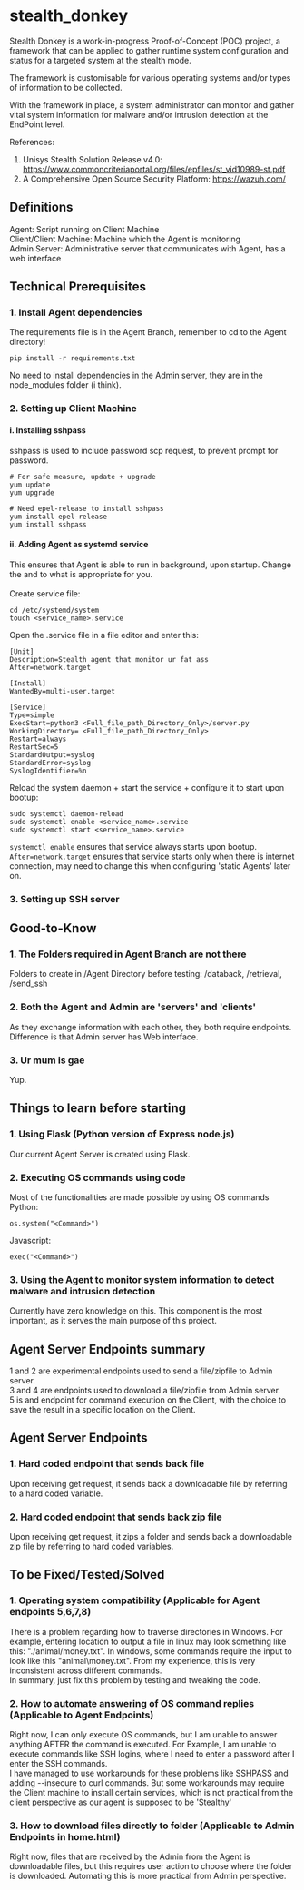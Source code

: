 # stealth_donkey
Stealth Donkey is a work-in-progress Proof-of-Concept (POC) project, a framework that can be applied to gather runtime system configuration and status for a targeted system at the stealth mode.

The framework is customisable for various operating systems and/or types of information to be collected.

With the framework in place, a system administrator can monitor and gather vital system information for malware and/or intrusion detection at the EndPoint level.

References:
1.	Unisys Stealth Solution Release v4.0: https://www.commoncriteriaportal.org/files/epfiles/st_vid10989-st.pdf
2.	A Comprehensive Open Source Security Platform: https://wazuh.com/

## Definitions
Agent: Script running on Client Machine <br />
Client/Client Machine: Machine which the Agent is monitoring <br />
Admin Server: Administrative server that communicates with Agent, has a web interface


## Technical Prerequisites
### 1. Install Agent dependencies <br />
The requirements file is in the Agent Branch, remember to cd to the Agent directory!
```
pip install -r requirements.txt
```
No need to install dependencies in the Admin server, they are in the node_modules folder (i think).
### 2. Setting up Client Machine
#### i. Installing sshpass 
sshpass is used to include password scp request, to prevent prompt for password.
```
# For safe measure, update + upgrade
yum update
yum upgrade

# Need epel-release to install sshpass
yum install epel-release
yum install sshpass 
```
#### ii. Adding Agent as systemd service
This ensures that Agent is able to run in background, upon startup. Change the <names> and <filepaths> to what is appropriate for you. <br /> <br />
Create service file:
```
cd /etc/systemd/system
touch <service_name>.service
```
Open the .service file in a file editor and enter this:
```
[Unit]
Description=Stealth agent that monitor ur fat ass
After=network.target

[Install]
WantedBy=multi-user.target

[Service]
Type=simple
ExecStart=python3 <Full_file_path_Directory_Only>/server.py
WorkingDirectory= <Full_file_path_Directory_Only>
Restart=always
RestartSec=5
StandardOutput=syslog
StandardError=syslog
SyslogIdentifier=%n
```
Reload the system daemon + start the service + configure it to start upon bootup:
```
sudo systemctl daemon-reload
sudo systemctl enable <service_name>.service
sudo systemctl start <service_name>.service
```
`systemctl enable` ensures that service always starts upon bootup.<br />
`After=network.target` ensures that service starts only when there is internet connection, may need to change this when configuring 'static Agents' later on.


### 3. Setting up SSH server


## Good-to-Know 
### 1. The Folders required in Agent Branch are not there
Folders to create in /Agent Directory before testing: /databack, /retrieval, /send_ssh
### 2. Both the Agent and Admin are 'servers' and 'clients'
As they exchange information with each other, they both require endpoints. Difference is that Admin server has Web interface.
### 3. Ur mum is gae
Yup.

## Things to learn before starting
### 1. Using Flask (Python version of Express node.js)
Our current Agent Server is created using Flask.
### 2. Executing OS commands using code
Most of the functionalities are made possible by using OS commands <br />
Python:
```
os.system("<Command>")
```
Javascript:
```
exec("<Command>")
```
### 3. Using the Agent to monitor system information to detect malware and intrusion detection
Currently have zero knowledge on this. This component is the most important, as it serves the main purpose of this project.

## Agent Server Endpoints summary
1 and 2 are experimental endpoints used to send a file/zipfile to Admin server. <br />
3 and 4 are endpoints used to download a file/zipfile from Admin server. <br />
5 is and endpoint for command execution on the Client, with the choice to save the result in a specific location on the Client. <br />
  
## Agent Server Endpoints 
### 1. Hard coded endpoint that sends back file
Upon receiving get request, it sends back a downloadable file by referring to a hard coded variable.
### 2. Hard coded endpoint that sends back zip file
Upon receiving get request, it zips a folder and sends back a downloadable zip file by referring to hard coded variables.
  
## To be Fixed/Tested/Solved
### 1. Operating system compatibility (Applicable for Agent endpoints 5,6,7,8)
There is a problem regarding how to traverse directories in Windows. For example, entering location to output a file in linux may look something like this: "./animal/money.txt". In windows, some commands require the input to look like this "animal\money.txt". From my experience, this is very inconsistent across different commands. <br />
In summary, just fix this problem by testing and tweaking the code.
### 2. How to automate answering of OS command replies (Applicable to Agent Endpoints)
Right now, I can only execute OS commands, but I am unable to answer anything AFTER the command is executed. For Example, I am unable to execute commands like SSH logins, where I need to enter a password after I enter the SSH commands.<br />
I have managed to use workarounds for these problems like SSHPASS and adding --insecure to curl commands. But some workarounds may require the Client machine to install certain services, which is not practical from the client perspective as our agent is supposed to be 'Stealthy'
### 3. How to download files directly to folder (Applicable to Admin Endpoints in home.html)
Right now, files that are received by the Admin from the Agent is downloadable files, but this requires user action to choose where the folder is downloaded. Automating this is more practical from Admin perspective.



